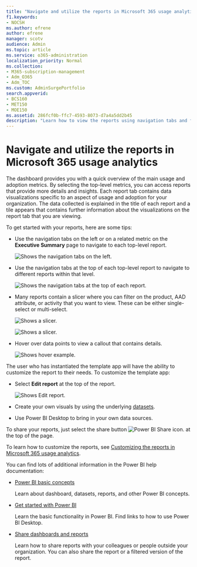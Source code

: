 ```yaml
---
title: "Navigate and utilize the reports in Microsoft 365 usage analytics"
f1.keywords:
- NOCSH
ms.author: efrene
author: efrene
manager: scotv
audience: Admin
ms.topic: article
ms.service: o365-administration
localization_priority: Normal
ms.collection: 
- M365-subscription-management 
- Adm_O365
- Adm_TOC
ms.custom: AdminSurgePortfolio
search.appverid:
- BCS160
- MET150
- MOE150
ms.assetid: 286fcf0b-ffc7-4593-8073-d7a4a5dd2b45
description: "Learn how to view the reports using navigation tabs and filters."
---
```


# Navigate and utilize the reports in Microsoft 365 usage analytics

The dashboard provides you with a quick overview of the main usage and adoption metrics. By selecting the top-level metrics, you can access reports that provide more details and insights. Each report tab contains data visualizations specific to an aspect of usage and adoption for your organization. The data collected is explained in the title of each report and a tile appears that contains further information about the visualizations on the report tab that you are viewing.

To get started with your reports, here are some tips:

- Use the navigation tabs on the left or on a related metric on the **Executive Summary** page to navigate to each top-level report.

    ![Shows the navigation tabs on the left.](../../media/navigate-usage-analytics1.png)

- Use the navigation tabs at the top of each top-level report to navigate to different reports within that level.

    ![Shows the navigation tabs at the top of each report.](../../media/navigate-usage-analytics2.png)

- Many reports contain a slicer where you can filter on the product, AAD attribute, or activity that you want to view. These can be either single-select or multi-select.

    ![Shows a slicer.](../../media/navigate-usage-analytics3.png)

    ![Shows a slicer.](../../media/navigate-usage-analytics4.png)


- Hover over data points to view a callout that contains details.

    ![Shows hover example.](../../media/navigate-usage-analytics6.png)

The user who has instantiated the template app will have the ability to customize the report to their needs. To customize the template app:

- Select **Edit report** at the top of the report.

    ![Shows Edit report.](../../media/navigate-usage-analytics7.png)


- Create your own visuals by using the underlying [datasets](usage-analytics-data-model.md).

- Use Power BI Desktop to bring in your own data sources.

To share your reports, just select the share button ![Power BI Share icon.](../../media/dbb0569d-2013-4f9d-ab9d-d01b09631b92.png) at the top of the page.

To learn how to customize the reports, see [Customizing the reports in Microsoft 365 usage analytics](customize-reports.md).

You can find lots of additional information in the Power BI help documentation:

- [Power BI basic concepts](/power-bi/service-basic-concepts)

    Learn about dashboard, datasets, reports, and other Power BI concepts.

- [Get started with Power BI](/power-bi/service-get-started?wt.mc_id=O365_Reports_PBI_contentpack)

    Learn the basic functionality in Power BI. Find links to how to use Power BI Desktop.

- [Share dashboards and reports](/power-bi/service-share-dashboards)

    Learn how to share reports with your colleagues or people outside your organization. You can also share the report or a filtered version of the report.